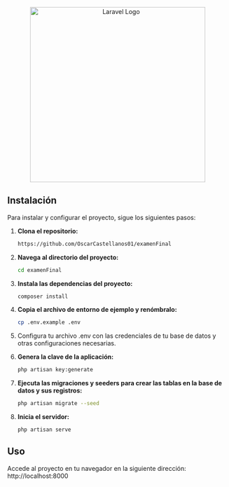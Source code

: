<p align="center"><a href="https://laravel.com" target="_blank"><img src="https://raw.githubusercontent.com/laravel/art/master/logo-lockup/5%20SVG/2%20CMYK/1%20Full%20Color/laravel-logolockup-cmyk-red.svg" width="400" alt="Laravel Logo"></a></p>

## Instalación

Para instalar y configurar el proyecto, sigue los siguientes pasos:

1. **Clona el repositorio:**
   ```bash
   https://github.com/OscarCastellanos01/examenFinal

2. **Navega al directorio del proyecto:**
   ```bash
   cd examenFinal

3. **Instala las dependencias del proyecto:**
   ```bash
   composer install
   
4. **Copia el archivo de entorno de ejemplo y renómbralo:**
   ```bash
   cp .env.example .env

5. Configura tu archivo .env con las credenciales de tu base de datos y otras configuraciones necesarias.

6. **Genera la clave de la aplicación:**
   ```bash
   php artisan key:generate

7. **Ejecuta las migraciones y seeders para crear las tablas en la base de datos y sus registros:**
   ```bash
   php artisan migrate --seed

8. **Inicia el servidor:**
   ```bash
   php artisan serve

## Uso

Accede al proyecto en tu navegador en la siguiente dirección: http://localhost:8000